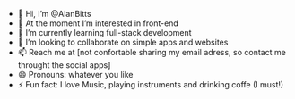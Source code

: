 - 👋 Hi, I’m @AlanBitts
- 👀 At the moment I’m interested in front-end
- 🌱 I’m currently learning full-stack development
- 💞️ I’m looking to collaborate on simple apps and websites
- 📫 Reach me at [not confortable sharing my email adress, so contact me throught the social apps]
- 😄 Pronouns: whatever you like
- ⚡ Fun fact: I love Music, playing instruments and drinking coffe (I must!)

<!---
AlanBitts/AlanBitts is a ✨ special ✨ repository because its `README.md` (this file) appears on your GitHub profile.
You can click the Preview link to take a look at your changes.
--->
